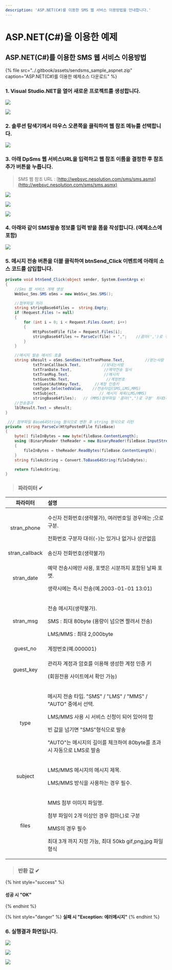 ```yaml
---
description: 'ASP.NET(C#)를 이용한 SMS 웹 서비스 이용방법을 안내합니다.'
---
```


# ASP.NET\(C\#\)을 이용한 예제

## ASP.NET\(C\#\)를 이용한 SMS 웹 서비스 이용방법

{% file src="../.gitbook/assets/sendsms\_sample\_aspnet.zip" caption="ASP.NET\(C\#\)를 이용한 예제소스 다운로드" %}

### 1. Visual Studio.NET을 열어 새로운 프로젝트를 생성합니다.

![](../.gitbook/assets/aspnet_1.png)

![](../.gitbook/assets/aspnet_2.png)

### 2. 솔루션 탐색기에서 마우스 오른쪽을 클릭하여 웹 참조 메뉴를 선택합니다.

![](../.gitbook/assets/aspnet_3.png)

### 3. 아래 DpSms 웹 서비스URL을 입력하고 웹 참조 이름을 결정한 후 참조 추가 버튼을 누릅니다.

> SMS 웹 참조 URL : [http://websvc.nesolution.com/sms/sms.asmx](http://websvc.nesolution.com/sms/sms.asmx)

![](../.gitbook/assets/aspnet_4.png)

![](../.gitbook/assets/aspnet_5.png)

![](../.gitbook/assets/aspnet_6.png)

### 4. 아래와 같이 SMS발송 정보를 입력 받을 폼을 작성합니다. \(예제소스에 포함\)

![](../.gitbook/assets/aspnet_7.png)

### 5. 메시지 전송 버튼을 더블 클릭하여 btnSend\_Click 이벤트에 아래의 소스 코드를 삽입합니다.

```csharp
private void btnSend_Click(object sender, System.EventArgs e)
{
    //Sms 웹 서비스 개체 생성
    WebSvc_Sms.SMS oSms = new WebSvc_Sms.SMS();

    //첨부파일 처리
    string stringBase64files =  string.Empty;
    if (Request.Files != null)
    {
        for (int i = 0; i < Request.Files.Count; i++)
        {
            HttpPostedFile file = Request.Files[i];
            stringBase64files += ParseCv(file) + ",";    //콤마(',')로 구분 합니다.
        }
    }

    //메시지 발송 메서드 호출
    string sResult = oSms.SendSms(txtTranPhone.Text,         //받는사람
            txtTranCallback.Text,         //보내는사람
            txtTranDate.Text,              //예약전송 일시
            txtTranMsg.Text,               //메시지
            txtGuestNo.Text,                //계정번호
            txtGuestAuthKey.Text,      //계정 인증키
            comType.SelectedValue,    //전송타입(SMS,LMS,MMS)
            txtSubject,                  // 메시지 제목(LMS/MMS)
            stringBase64files);   // (MMS)첨부파일 '콤마(",")로 구분' 최대3개
    //전송결과
    lblResult.Text = sResult;
}

 /// 첨부파일 Base64String 형식으로 변환 후 string 형식으로 리턴
private  string ParseCv(HttpPostedFile fileBase)
{
    byte[] fileInBytes = new byte[fileBase.ContentLength];
    using (BinaryReader theReader = new BinaryReader(fileBase.InputStream))
    {
        fileInBytes = theReader.ReadBytes(fileBase.ContentLength);
    }
    string fileAsString = Convert.ToBase64String(fileInBytes);

    return fileAsString;
}
```

> ### **파라미터** ✔

<table>
  <thead>
    <tr>
      <th style="text-align:center"><b>&#xD30C;&#xB77C;&#xBBF8;&#xD130; </b>
      </th>
      <th style="text-align:left"><b>&#xC124;&#xBA85; </b>
      </th>
    </tr>
  </thead>
  <tbody>
    <tr>
      <td style="text-align:center">stran_phone</td>
      <td style="text-align:left">
        <p>&#xC218;&#xC2E0;&#xC790; &#xC804;&#xD654;&#xBC88;&#xD638;(&#xC0DD;&#xB7B5;&#xBD88;&#xAC00;),
          &#xC5EC;&#xB7EC;&#xBC88;&#xD638;&#xC77C; &#xACBD;&#xC6B0;&#xC5D0;&#xB294;
          ;&#xC73C;&#xB85C; &#xAD6C;&#xBD84;.</p>
        <p>&#xC804;&#xD654;&#xBC88;&#xD638; &#xAD6C;&#xBD84;&#xC790; &#xB300;&#xC26C;(-)&#xB294;
          &#xC788;&#xAC70;&#xB098; &#xC5C6;&#xAC70;&#xB098; &#xC0C1;&#xAD00;&#xC5C6;&#xC74C;</p>
      </td>
    </tr>
    <tr>
      <td style="text-align:center">stran_callback</td>
      <td style="text-align:left">&#xC1A1;&#xC2E0;&#xC790; &#xC804;&#xD654;&#xBC88;&#xD638;(&#xC0DD;&#xB7B5;&#xBD88;&#xAC00;)</td>
    </tr>
    <tr>
      <td style="text-align:center">stran_date</td>
      <td style="text-align:left">
        <p>&#xC608;&#xC57D; &#xC804;&#xC1A1;&#xC2DC;&#xC5D0;&#xB9CC; &#xC0AC;&#xC6A9;,
          &#xD3EC;&#xB9F7;&#xC740; &#xC2DC;&#xBD84;&#xAE4C;&#xC9C0; &#xD3EC;&#xD568;&#xB41C;
          &#xB0A0;&#xC9DC; &#xD3EC;&#xB9F7;.</p>
        <p>&#xC0DD;&#xB7B5;&#xC2DC;&#xC5D0;&#xB294; &#xC989;&#xC2DC; &#xC804;&#xC1A1;(&#xC608;.2003-01-01
          13:01)</p>
      </td>
    </tr>
    <tr>
      <td style="text-align:center">stran_msg</td>
      <td style="text-align:left">
        <p>&#xC804;&#xC1A1; &#xBA54;&#xC2DC;&#xC9C0;(&#xC0DD;&#xB7B5;&#xBD88;&#xAC00;).</p>
        <p>SMS : &#xCD5C;&#xB300; 80byte (&#xC6A9;&#xB7C9;&#xC774; &#xB118;&#xC73C;&#xBA74;
          &#xC9E4;&#xB824;&#xC11C; &#xC804;&#xC1A1;)</p>
        <p>LMS/MMS : &#xCD5C;&#xB300; 2,000byte</p>
      </td>
    </tr>
    <tr>
      <td style="text-align:center">guest_no</td>
      <td style="text-align:left">&#xACC4;&#xC815;&#xBC88;&#xD638;(&#xC608;.000001)</td>
    </tr>
    <tr>
      <td style="text-align:center">guest_key</td>
      <td style="text-align:left">
        <p>&#xAD00;&#xB9AC;&#xC790; &#xACC4;&#xC815;&#xACFC; &#xC554;&#xD638;&#xB97C;
          &#xC774;&#xC6A9;&#xD574; &#xC0DD;&#xC131;&#xD55C; &#xACC4;&#xC815; &#xC778;&#xC99D;
          &#xD0A4;</p>
        <p>(&#xD68C;&#xC6D0;&#xC804;&#xC6A9; &#xC0AC;&#xC774;&#xD2B8;&#xC5D0;&#xC11C;
          &#xD655;&#xC778; &#xAC00;&#xB2A5;)</p>
      </td>
    </tr>
    <tr>
      <td style="text-align:center">type</td>
      <td style="text-align:left">
        <p>&#xBA54;&#xC2DC;&#xC9C0; &#xC804;&#xC1A1; &#xD0C0;&#xC785;. &quot;SMS&quot;
          / &quot;LMS&quot; / &quot;MMS&quot; / &quot;AUTO&quot; &#xC911;&#xC5D0;&#xC11C;
          &#xC120;&#xD0DD;.</p>
        <p>LMS/MMS &#xC0AC;&#xC6A9; &#xC2DC; &#xC11C;&#xBE44;&#xC2A4; &#xC2E0;&#xCCAD;&#xC774;
          &#xB418;&#xC5B4; &#xC788;&#xC5B4;&#xC57C; &#xD568;</p>
        <p>&#xBE48; &#xAC12;&#xC744; &#xB118;&#xAE30;&#xBA74; &quot;SMS&quot;&#xD615;&#xC2DD;&#xC73C;&#xB85C;
          &#xBC1C;&#xC1A1;</p>
        <p>&quot;AUTO&quot;&#xB294; &#xBA54;&#xC2DC;&#xC9C0;&#xC758; &#xAE38;&#xC774;&#xB97C;
          &#xCCB4;&#xD06C;&#xD558;&#xC5EC; 80byte&#xB97C; &#xCD08;&#xACFC; &#xC2DC;
          &#xC790;&#xB3D9;&#xC73C;&#xB85C; LMS&#xB85C; &#xBC1C;&#xC1A1;</p>
      </td>
    </tr>
    <tr>
      <td style="text-align:center">subject</td>
      <td style="text-align:left">
        <p>LMS/MMS &#xBA54;&#xC2DC;&#xC9C0;&#xC758; &#xBA54;&#xC2DC;&#xC9C0; &#xC81C;&#xBAA9;.</p>
        <p>LMS/MMS &#xBC29;&#xC2DD;&#xC744; &#xC0AC;&#xC6A9;&#xD558;&#xB294; &#xACBD;&#xC6B0;
          &#xD544;&#xC218;.</p>
      </td>
    </tr>
    <tr>
      <td style="text-align:center">files</td>
      <td style="text-align:left">
        <p>MMS &#xCCA8;&#xBD80; &#xC774;&#xBBF8;&#xC9C0; &#xD30C;&#xC77C;&#xBA85;.</p>
        <p>&#xCCA8;&#xBD80; &#xD30C;&#xC77C;&#xC774; 2&#xAC1C; &#xC774;&#xC0C1;&#xC778;
          &#xACBD;&#xC6B0; &#xCEF4;&#xB9C8;(,)&#xB85C; &#xAD6C;&#xBD84;</p>
        <p>MMS&#xC758; &#xACBD;&#xC6B0; &#xD544;&#xC218;</p>
        <p>&#xCD5C;&#xB300; 3&#xAC1C; &#xAE4C;&#xC9C0; &#xC9C0;&#xC815; &#xAC00;&#xB2A5;,
          &#xCD5C;&#xB300; 50kb gif,png,jpg &#xD30C;&#xC77C;&#xD615;&#xC2DD;</p>
      </td>
    </tr>
  </tbody>
</table>

> ### **반환 값** ✔

{% hint style="success" %}
#### 성공 시    "OK"
{% endhint %}

{% hint style="danger" %}
**실패 시    "Exception: 에러메시지"**
{% endhint %}

### 6. 실행결과 화면입니다.

![](../.gitbook/assets/aspnet_8.png)

![](../.gitbook/assets/aspnet_9.png)

![](../.gitbook/assets/aspnet_10.png)

